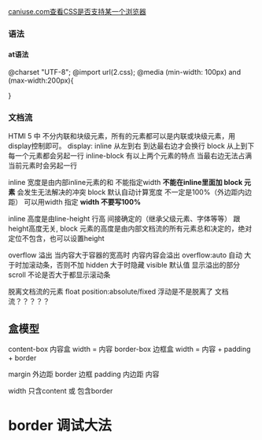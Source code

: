 [caniuse.com查看CSS是否支持某一个浏览器](caniuse.com)
### 语法
#### at语法
@charset "UTF-8";
@import url(2.css);
@media (min-width: 100px) and (max-width:200px){
    
}

### 文档流
HTMl 5 中 不分内联和块级元素，所有的元素都可以是内联或块级元素，用display控制即可。
display: 
inline 从左到右 到达最右边才会换行
block 从上到下 每一个元素都会另起一行
inline-block 有以上两个元素的特点 当最右边无法占满当前元素时会另起一行

inline 宽度是由内部inline元素的和 不能指定width **不能在inline里面加 block 元素** 会发生无法解决的冲突
block 默认自动计算宽度 不一定是100%（外边距内边距） 可以用width 指定
**width 不要写100%**

inline 高度是由line-height 行高 间接确定的（继承父级元素、字体等等） 跟height高度无关,
block 元素的高度是由内部文档流的所有元素总和决定的，绝对定位不包含，也可以设置height


overflow 溢出
当内容大于容器的宽高时 内容内容会溢出
overflow:auto 自动 大于时加滚动条，否则不加
hidden 大于时隐藏
visible 默认值 显示溢出的部分
scroll 不论是否大于都显示滚动条

脱离文档流的元素
float
position:absolute/fixed
浮动是不是脱离了  文档流？？？？？


## 盒模型
content-box 内容盒 width = 内容
border-box 边框盒 width = 内容 + padding + border

margin 外边距
border 边框
padding 内边距
内容

width 只含content 或 包含border

# border 调试大法

